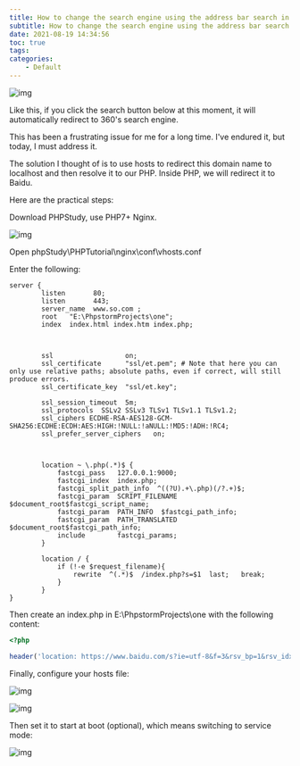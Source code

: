 ```yaml
---
title: How to change the search engine using the address bar search in 360 Browser
subtitle: How to change the search engine using the address bar search in 360 Browser
date: 2021-08-19 14:34:56
toc: true
tags: 
categories: 
    - Default
---
```


 ![img](https://raw.githubusercontent.com/james-curtis/james-curtis.github.io/static/images/20210819142052214.png)

 Like this, if you click the search button below at this moment, it will automatically redirect to 360's search engine.

This has been a frustrating issue for me for a long time. I've endured it, but today, I must address it.

The solution I thought of is to use hosts to redirect this domain name to localhost and then resolve it to our PHP. Inside PHP, we will redirect it to Baidu.

Here are the practical steps:

Download PHPStudy, use PHP7+ Nginx.

![img](https://raw.githubusercontent.com/james-curtis/james-curtis.github.io/static/images/20210819142355456.png)

 Open phpStudy\PHPTutorial\nginx\conf\vhosts.conf

Enter the following:

```nginx
server {
        listen       80;
        listen       443;
        server_name  www.so.com ;
        root   "E:\PhpstormProjects\one";
        index  index.html index.htm index.php;
        
        

        ssl                  on;
        ssl_certificate      "ssl/et.pem"; # Note that here you can only use relative paths; absolute paths, even if correct, will still produce errors.
        ssl_certificate_key  "ssl/et.key";

        ssl_session_timeout  5m;
        ssl_protocols  SSLv2 SSLv3 TLSv1 TLSv1.1 TLSv1.2;
        ssl_ciphers ECDHE-RSA-AES128-GCM-SHA256:ECDHE:ECDH:AES:HIGH:!NULL:!aNULL:!MD5:!ADH:!RC4;
        ssl_prefer_server_ciphers   on;
        
        
        
        location ~ \.php(.*)$ {
            fastcgi_pass   127.0.0.1:9000;
            fastcgi_index  index.php;
            fastcgi_split_path_info  ^((?U).+\.php)(/?.+)$;
            fastcgi_param  SCRIPT_FILENAME  $document_root$fastcgi_script_name;
            fastcgi_param  PATH_INFO  $fastcgi_path_info;
            fastcgi_param  PATH_TRANSLATED  $document_root$fastcgi_path_info;
            include        fastcgi_params;
        }
        
        location / {
            if (!-e $request_filename){
                rewrite  ^(.*)$  /index.php?s=$1  last;   break;
            }
        }
}
```

Then create an index.php in E:\PhpstormProjects\one with the following content:

```php
<?php

header('location: https://www.baidu.com/s?ie=utf-8&f=3&rsv_bp=1&rsv_idx=1&tn=baidu&fenlei=256&oq=dd&rsv_pq=ea431c930002357f&rsv_t=1fe3kF4YRUhLugiJuNRgsrgy%2FUane1loUg%2Bllo7JkiANVk8A%2FjWkRwzseiY&rqlang=cn&rsv_enter=1&rsv_dl=ts_1&rsv_btype=t&inputT=962&rsv_sug3=3&rsv_sug1=3&rsv_sug7=100&rsv_sug2=1&prefixsug=dd&rsp=1&rsv_sug4=1145&wd='.$_GET['q']);
```

Finally, configure your hosts file:

![img](https://raw.githubusercontent.com/james-curtis/james-curtis.github.io/static/images/20210819143249667.png)

 ![img](https://raw.githubusercontent.com/james-curtis/james-curtis.github.io/static/images/20210819143304804.png)

Then set it to start at boot (optional), which means switching to service mode:

![img](https://raw.githubusercontent.com/james-curtis/james-curtis.github.io/static/images/2021081914343462.png)